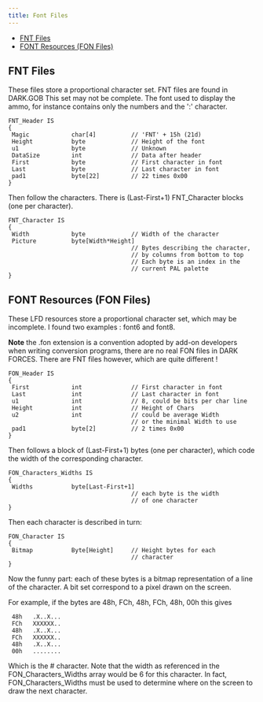 ```yaml
---
title: Font Files
---
```


* [FNT Files](#fnt)
* [FONT Resources (FON Files)](#font)

## <a id="fnt" /> FNT Files

These files store a proportional character set. FNT files are found in DARK.GOB
This set may not be complete. The font used to display the ammo, for instance contains only the numbers and the ':' character.

```
FNT_Header IS
{
 Magic            char[4]          // 'FNT' + 15h (21d)
 Height           byte             // Height of the font
 u1               byte             // Unknown
 DataSize         int              // Data after header
 First            byte             // First character in font
 Last             byte             // Last character in font
 pad1             byte[22]         // 22 times 0x00
}
```

Then follow the characters. 
There is (Last-First+1) FNT_Character blocks (one per character).

```
FNT_Character IS
{
 Width            byte             // Width of the character
 Picture          byte[Width*Height] 
                                   // Bytes describing the character,
                                   // by columns from bottom to top
                                   // Each byte is an index in the
                                   // current PAL palette
}
```

## <a id="font" /> FONT Resources (FON Files)
These LFD resources store a proportional character set, which may be incomplete.
I found two examples : font6 and font8.

**Note** the .fon extension is a convention adopted by add-on developers when writing conversion programs, there are no real FON files in DARK FORCES. There are FNT files however, which are quite different !

```
FON_Header IS
{
 First            int              // First character in font
 Last             int              // Last character in font
 u1               int              // 8, could be bits per char line
 Height           int              // Height of Chars
 u2               int              // could be average Width
                                   // or the minimal Width to use
 pad1             byte[2]          // 2 times 0x00
}
```

Then follows a block of (Last-First+1) bytes (one per character), which code the width of the corresponding character.

```
FON_Characters_Widths IS
{
 Widths           byte[Last-First+1] 
                                   // each byte is the width 
                                   // of one character
}
```

Then each character is described in turn:

```
FON_Character IS
{
 Bitmap           Byte[Height]     // Height bytes for each
                                   // character
}
```

Now the funny part: each of these bytes is a bitmap representation of a line of the character.
A bit set correspond to a pixel drawn on the screen.

For example, if the bytes are 48h, FCh, 48h, FCh, 48h, 00h this gives

```
 48h   .X..X...
 FCh   XXXXXX..
 48h   .X..X...
 FCh   XXXXXX..
 48h   .X..X...
 00h   ........
```

Which is the # character.
Note that the width as referenced in the FON_Characters_Widths array would be 6 for this character. 
In fact, FON_Characters_Widths must be used to determine where on the screen to draw the next character.